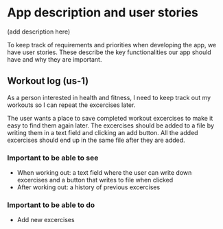 # App description and user stories

(add description here)

To keep track of requirements and priorities when developing the app, we have user stories. These describe the key functionalities our app should have and why they are important.

## Workout log (us-1)

As a person interested in health and fitness, I need to keep track out my workouts so I can repeat the excercises later.

The user wants a place to save completed workout excercises to make it easy to find them again later. The excercises should be added to a file by writing them in a text field and clicking an add button. All the added excercises should end up in the same file after they are added.

### Important to be able to see

- When working out: a text field where the user can write down excercises and a button that writes to file when clicked
- After working out: a history of previous excercises

### Important to be able to do
  
- Add new excercises
